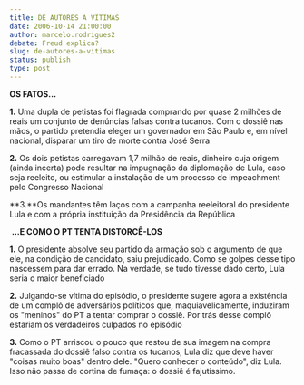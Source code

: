 ```yaml
---
title: DE AUTORES A VÍTIMAS
date: 2006-10-14 21:00:00
author: marcelo.rodrigues2
debate: Freud explica?
slug: de-autores-a-vitimas
status: publish 
type: post
---
```


 **OS 
FATOS...** 

 **1.** Uma dupla de petistas foi 
flagrada comprando por quase 2 milhões de reais um conjunto de denúncias 
falsas contra tucanos. Com o dossiê nas mãos, o partido pretendia 
eleger um governador em São Paulo e, em nível nacional, disparar 
um tiro de morte contra José Serra  

 **2.** 
Os dois petistas carregavam 1,7 milhão de reais, dinheiro cuja origem (ainda 
incerta) pode resultar na impugnação da diplomação 
de Lula, caso seja reeleito, ou estimular a instalação de um processo 
de impeachment pelo Congresso Nacional   

 **3.**Os mandantes têm laços com a campanha reeleitoral do presidente 
Lula e com a própria instituição da Presidência da 
República 

 **...E COMO O PT TENTA DISTORCÊ-LOS**

**1.** O presidente absolve seu partido da 
armação sob o argumento de que ele, na condição de 
candidato, saiu prejudicado. Como se golpes desse tipo nascessem para dar errado. 
Na verdade, se tudo tivesse dado certo, Lula seria o maior beneficiado   


 **2.** Julgando-se vítima do episódio, 
o presidente sugere agora a existência de um complô de adversários 
políticos que, maquiavelicamente, induziram os "meninos" do PT a tentar 
comprar o dossiê. Por trás desse complô estariam os verdadeiros 
culpados no episódio   

 **3.** Como 
o PT arriscou o pouco que restou de sua imagem na compra fracassada do dossiê 
falso contra os tucanos, Lula diz que deve haver "coisas muito boas" dentro dele. 
"Quero conhecer o conteúdo", diz Lula. Isso não passa de cortina 
de fumaça: o dossiê é fajutíssimo. 


